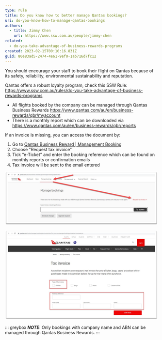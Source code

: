 ```yaml
---
type: rule
title: Do you know how to better manage Qantas bookings?
uri: do-you-know-how-to-manage-qantas-bookings
authors:
  - title: Jimmy Chen
    url: https://www.ssw.com.au/people/jimmy-chen
related:
  - do-you-take-advantage-of-business-rewards-programs
created: 2023-02-15T00:10:16.831Z
guid: 80e83ad5-2474-4e61-9ef0-1ab716d7fc12
---
```


You should encourage your staff to book their flight on Qantas because of its safety, reliability, environmental sustainability and reputation.

Qantas offers a robust loyalty program, check this SSW Rule: https://www.ssw.com.au/rules/do-you-take-advantage-of-business-rewards-programs

* All flights booked by the company can be managed through Qantas Business Rewards https://www.qantas.com/au/en/business-rewards/qbr/myaccount
* There is a monthly report which can be downloaded via https://www.qantas.com/au/en/business-rewards/qbr/reports	

If an invoice is missing, you can access the document by:

1. Go to [Qantas Business Reward | Management Booking](https://www.qantas.com/au/en/business-rewards/qbr/manage-bookings?lphnt=true)
2. Choose "Request tax invoice"
3. Tick “e-Ticket” and enter the booking reference which can be found on monthly reports or confirmation emails
4. Tax invoice will be sent to the email entered

![Figure: Qantas Business Rewards provides a management portal to access any tax invoice](qantas-manage-bookings.jpg)

![Figure: The tax invoice will be sent to the email entered.](qantas-tax-invoice.jpg)

::: greybox
***NOTE***: Only bookings with company name and ABN can be managed through Qantas Business Rewards.
:::
